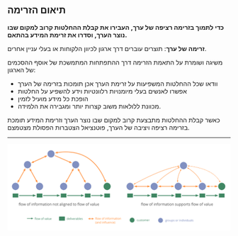 ## תיאום הזרימה

**כדי לתמוך בזרימה רציפה של ערך, העבירו את קבלת ההחלטות קרוב למקום שבו נוצר הערך, וסדרו את זרימת המידע בהתאם.**

**זרימה של ערך**: תוצרים עוברים דרך ארגון לכיוון הלקוחות או בעלי עניין אחרים.

משיגה ושומרת על התאמת הזרימה דרך ההתפתחות המתמשכת של אוסף ההסכמים של הארגון:

- וודאו שכל ההחלטות המשפיעות על זרימת הערך אכן תומכות בזרימה של הערך
- אפשרו לאנשים בעלי מיומנויות רלוונטיות וידע להשפיע על החלטות
- הופכת כל מידע מועיל לזמין
- מכוונת ללולאות משוב קצרות יותר ומגבירה את הלמידה.

כאשר קבלת ההחלטות מתבצעת קרוב למקום שבו נוצר הערך וזרימת המידע תומכת בזרימה רציפה ויציבה של הערך, פוטנציאל הצטברות הפסולת מצטמצם.

* * *

![inline,fit](img/workflow-and-value/align-flow.png)